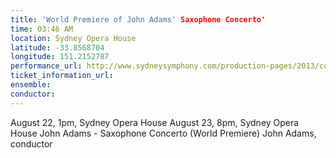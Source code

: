 ```yaml
---
title: 'World Premiere of John Adams' Saxophone Concerto'
time: 03:46 AM
location: Sydney Opera House
latitude: -33.8568704
longitude: 151.2152787
performance_url: http://www.sydneysymphony.com/production-pages/2013/concert-season/john-adams-conducts-adams.aspx
ticket_information_url: 
ensemble: 
conductor: 
---
```

August 22, 1pm, Sydney Opera House
August 23, 8pm, Sydney Opera House
John Adams - Saxophone Concerto (World Premiere)
John Adams, conductor